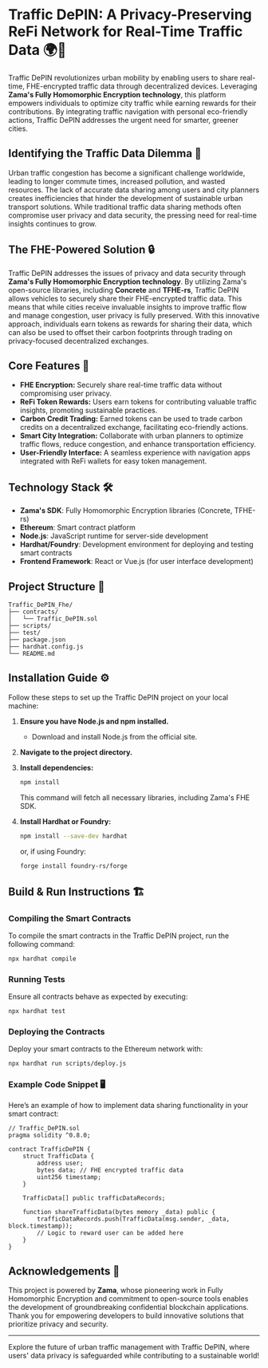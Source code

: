 # Traffic DePIN: A Privacy-Preserving ReFi Network for Real-Time Traffic Data 🌍🚗

Traffic DePIN revolutionizes urban mobility by enabling users to share real-time, FHE-encrypted traffic data through decentralized devices. Leveraging **Zama's Fully Homomorphic Encryption technology**, this platform empowers individuals to optimize city traffic while earning rewards for their contributions. By integrating traffic navigation with personal eco-friendly actions, Traffic DePIN addresses the urgent need for smarter, greener cities.

## Identifying the Traffic Data Dilemma 🚦

Urban traffic congestion has become a significant challenge worldwide, leading to longer commute times, increased pollution, and wasted resources. The lack of accurate data sharing among users and city planners creates inefficiencies that hinder the development of sustainable urban transport solutions. While traditional traffic data sharing methods often compromise user privacy and data security, the pressing need for real-time insights continues to grow.

## The FHE-Powered Solution 🔒

Traffic DePIN addresses the issues of privacy and data security through **Zama's Fully Homomorphic Encryption technology**. By utilizing Zama's open-source libraries, including **Concrete** and **TFHE-rs**, Traffic DePIN allows vehicles to securely share their FHE-encrypted traffic data. This means that while cities receive invaluable insights to improve traffic flow and manage congestion, user privacy is fully preserved. With this innovative approach, individuals earn tokens as rewards for sharing their data, which can also be used to offset their carbon footprints through trading on privacy-focused decentralized exchanges.

## Core Features 🚀

- **FHE Encryption:** Securely share real-time traffic data without compromising user privacy.
- **ReFi Token Rewards:** Users earn tokens for contributing valuable traffic insights, promoting sustainable practices.
- **Carbon Credit Trading:** Earned tokens can be used to trade carbon credits on a decentralized exchange, facilitating eco-friendly actions.
- **Smart City Integration:** Collaborate with urban planners to optimize traffic flows, reduce congestion, and enhance transportation efficiency.
- **User-Friendly Interface:** A seamless experience with navigation apps integrated with ReFi wallets for easy token management.

## Technology Stack 🛠️

- **Zama's SDK**: Fully Homomorphic Encryption libraries (Concrete, TFHE-rs)
- **Ethereum**: Smart contract platform
- **Node.js**: JavaScript runtime for server-side development
- **Hardhat/Foundry**: Development environment for deploying and testing smart contracts
- **Frontend Framework**: React or Vue.js (for user interface development)

## Project Structure 📁

```
Traffic_DePIN_Fhe/
├── contracts/
│   └── Traffic_DePIN.sol
├── scripts/
├── test/
├── package.json
├── hardhat.config.js
└── README.md
```

## Installation Guide ⚙️

Follow these steps to set up the Traffic DePIN project on your local machine:

1. **Ensure you have Node.js and npm installed.**
   - Download and install Node.js from the official site.

2. **Navigate to the project directory.**

3. **Install dependencies:**
   ```bash
   npm install
   ```
   This command will fetch all necessary libraries, including Zama's FHE SDK.

4. **Install Hardhat or Foundry:**
   ```bash
   npm install --save-dev hardhat
   ```

   or, if using Foundry:
   ```bash
   forge install foundry-rs/forge
   ```

## Build & Run Instructions 🏗️

### Compiling the Smart Contracts

To compile the smart contracts in the Traffic DePIN project, run the following command:

```bash
npx hardhat compile
```

### Running Tests

Ensure all contracts behave as expected by executing:

```bash
npx hardhat test
```

### Deploying the Contracts

Deploy your smart contracts to the Ethereum network with:

```bash
npx hardhat run scripts/deploy.js
```

### Example Code Snippet 🖥️

Here’s an example of how to implement data sharing functionality in your smart contract:

```solidity
// Traffic_DePIN.sol
pragma solidity ^0.8.0;

contract TrafficDePIN {
    struct TrafficData {
        address user;
        bytes data; // FHE encrypted traffic data
        uint256 timestamp;
    }

    TrafficData[] public trafficDataRecords;

    function shareTrafficData(bytes memory _data) public {
        trafficDataRecords.push(TrafficData(msg.sender, _data, block.timestamp));
        // Logic to reward user can be added here
    }
}
```

## Acknowledgements 🤝

This project is powered by **Zama**, whose pioneering work in Fully Homomorphic Encryption and commitment to open-source tools enables the development of groundbreaking confidential blockchain applications. Thank you for empowering developers to build innovative solutions that prioritize privacy and security.

---

Explore the future of urban traffic management with Traffic DePIN, where users' data privacy is safeguarded while contributing to a sustainable world!